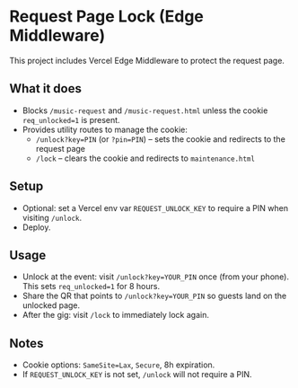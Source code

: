 # Request Page Lock (Edge Middleware)

This project includes Vercel Edge Middleware to protect the request page.

## What it does
- Blocks `/music-request` and `/music-request.html` unless the cookie `req_unlocked=1` is present.
- Provides utility routes to manage the cookie:
  - `/unlock?key=PIN` (or `?pin=PIN`) – sets the cookie and redirects to the request page
  - `/lock` – clears the cookie and redirects to `maintenance.html`

## Setup
- Optional: set a Vercel env var `REQUEST_UNLOCK_KEY` to require a PIN when visiting `/unlock`.
- Deploy.

## Usage
- Unlock at the event: visit `/unlock?key=YOUR_PIN` once (from your phone). This sets `req_unlocked=1` for 8 hours.
- Share the QR that points to `/unlock?key=YOUR_PIN` so guests land on the unlocked page.
- After the gig: visit `/lock` to immediately lock again.

## Notes
- Cookie options: `SameSite=Lax`, `Secure`, 8h expiration.
- If `REQUEST_UNLOCK_KEY` is not set, `/unlock` will not require a PIN. 